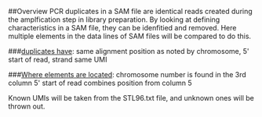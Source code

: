 ##Overview
PCR duplicates in a SAM file are identical reads created during the amplfication step in library preparation. 
By looking at defining characteristics in a SAM file, they can be idenfitied and removed.
Here multiple elements in the data lines of SAM files will be compared to do this.

###<u>duplicates have</u>:
same alignment position as noted by chromosome, 5' start of read, strand
same UMI

###<u>Where elements are located</u>:
chromosome number is found in the 3rd column
5' start of read combines position from column 5

Known UMIs will be taken from the STL96.txt file, and unknown ones will be thrown out.
